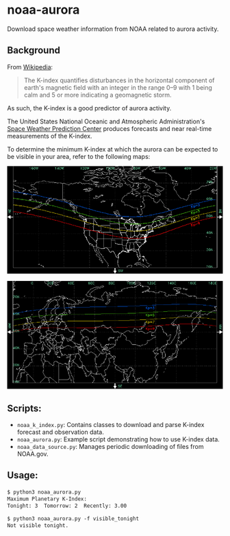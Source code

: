 # noaa-aurora

Download space weather information from NOAA related to aurora activity.


## Background

From [Wikipedia](https://en.wikipedia.org/wiki/K-index):

 > The K-index quantifies disturbances in the horizontal component of earth's magnetic field with an integer in the range 0–9 with 1 being calm and 5 or more indicating a geomagnetic storm.

As such, the K-index is a good predictor of aurora activity.

The United States National Oceanic and Atmospheric Administration's
[Space Weather Prediction Center](https://www.swpc.noaa.gov/)
produces forecasts and near real-time measurements of the K-index.

To determine the minimum K-index at which the aurora can be expected to be
visible in your area, refer to the following maps:

![North America Aurora Visibility vs K-Index](doc/Aurora_Kp_Map_North_America.gif)

![Eurasia Aurora Visibility vs K-Index](doc/Aurora_Kp_Map_Eurasia.gif)


## Scripts:

 - `noaa_k_index.py`: Contains classes to download and parse K-index forecast and
   observation data.
 - `noaa_aurora.py`: Example script demonstrating how to use K-index data.
 - `noaa_data_source.py`: Manages periodic downloading of files from NOAA.gov.


## Usage:

```
$ python3 noaa_aurora.py
Maximum Planetary K-Index:
Tonight: 3  Tomorrow: 2  Recently: 3.00
```

```
$ python3 noaa_aurora.py -f visible_tonight
Not visible tonight.
```

